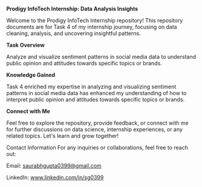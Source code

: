 **Prodigy InfoTech Internship: Data Analysis Insights**

Welcome to the Prodigy InfoTech Internship repository! This repository documents are for Task 4 of my internship journey, focusing on data cleaning, analysis, and uncovering insightful patterns.

**Task Overview**

Analyze and visualize sentiment patterns in social media data to understand public opinion and attitudes towards specific topics or brands.

**Knowledge Gained**

Task 4 enriched my expertise in analyzing and visualizing sentiment patterns in social media data has enhanced my understanding of how to interpret public opinion and attitudes towards specific topics or brands.

**Connect with Me**

Feel free to explore the repository, provide feedback, or connect with me for further discussions on data science, internship experiences, or any related topics. Let's learn and grow together!

Contact Information
For any inquiries or collaborations, feel free to reach out:

Email: saurabhgupta0399@gmail.com

LinkedIn: www.linkedin.com/in/sg0399

